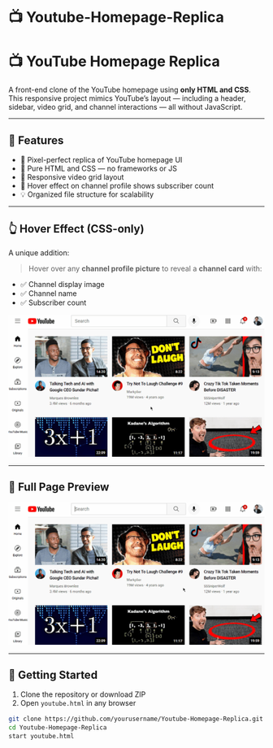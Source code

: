 # 📺 Youtube-Homepage-Replica

# 📺 YouTube Homepage Replica

A front-end clone of the YouTube homepage using **only HTML and CSS**. This responsive project mimics YouTube’s layout — including a header, sidebar, video grid, and channel interactions — all without JavaScript.

---

## 🌟 Features

- 🎯 Pixel-perfect replica of YouTube homepage UI
- 🧠 Pure HTML and CSS — no frameworks or JS
- 📱 Responsive video grid layout
- 🎥 Hover effect on channel profile shows subscriber count
- 💡 Organized file structure for scalability

---

## 👆 Hover Effect (CSS-only)

A unique addition:  
> Hover over any **channel profile picture** to reveal a **channel card** with:
- ✅ Channel display image  
- ✅ Channel name  
- ✅ Subscriber count  

![Hover Preview](hover.gif)

---

## 📸 Full Page Preview

![YouTube Homepage Preview](preview.gif)

---

## 🚀 Getting Started

1. Clone the repository or download ZIP
2. Open `youtube.html` in any browser

```bash
git clone https://github.com/yourusername/Youtube-Homepage-Replica.git
cd Youtube-Homepage-Replica
start youtube.html





